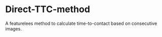 # Direct-TTC-method
A featurelees method to calculate time-to-contact based on consecutive images. 
